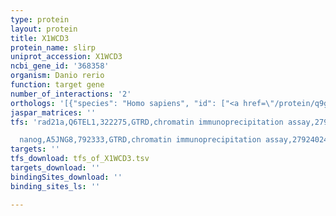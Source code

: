 ```yaml
---
type: protein
layout: protein
title: X1WCD3
protein_name: slirp
uniprot_accession: X1WCD3
ncbi_gene_id: '368358'
organism: Danio rerio
function: target gene
number_of_interactions: '2'
orthologs: '[{"species": "Homo sapiens", "id": ["<a href=\"/protein/q9gzt3\">Q9GZT3</a>"]}, {"species": "Mus musculus", "id": ["<a href=\"/protein/q9d8t7\">Q9D8T7</a>"]}, {"species": "Rattus norvegicus", "id": ["<a href=\"/protein/d4a4w6\">D4A4W6</a>"]}, {"species": "Drosophila melanogaster", "id": ["<a href=\"/protein/q0khq1\">Q0KHQ1</a>"]}, {"species": "Caenorhabditis elegans", "id": ["<a href=\"/protein/q18724\">Q18724</a>"]}]'
jaspar_matrices: ''
tfs: 'rad21a,Q6TEL1,322275,GTRD,chromatin immunoprecipitation assay,27924024%5Buid%5D,No

  nanog,A5JNG8,792333,GTRD,chromatin immunoprecipitation assay,27924024%5Buid%5D,No'
targets: ''
tfs_download: tfs_of_X1WCD3.tsv
targets_download: ''
bindingSites_download: ''
binding_sites_ls: ''

---
```

